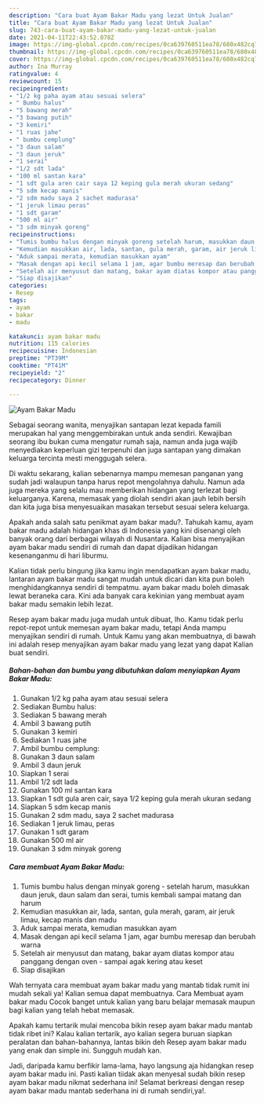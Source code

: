 ```yaml
---
description: "Cara buat Ayam Bakar Madu yang lezat Untuk Jualan"
title: "Cara buat Ayam Bakar Madu yang lezat Untuk Jualan"
slug: 743-cara-buat-ayam-bakar-madu-yang-lezat-untuk-jualan
date: 2021-04-11T22:43:52.078Z
image: https://img-global.cpcdn.com/recipes/0ca639760511ea78/680x482cq70/ayam-bakar-madu-foto-resep-utama.jpg
thumbnail: https://img-global.cpcdn.com/recipes/0ca639760511ea78/680x482cq70/ayam-bakar-madu-foto-resep-utama.jpg
cover: https://img-global.cpcdn.com/recipes/0ca639760511ea78/680x482cq70/ayam-bakar-madu-foto-resep-utama.jpg
author: Ina Murray
ratingvalue: 4
reviewcount: 15
recipeingredient:
- "1/2 kg paha ayam atau sesuai selera"
- " Bumbu halus"
- "5 bawang merah"
- "3 bawang putih"
- "3 kemiri"
- "1 ruas jahe"
- " bumbu cemplung"
- "3 daun salam"
- "3 daun jeruk"
- "1 serai"
- "1/2 sdt lada"
- "100 ml santan kara"
- "1 sdt gula aren cair saya 12 keping gula merah ukuran sedang"
- "5 sdm kecap manis"
- "2 sdm madu saya 2 sachet madurasa"
- "1 jeruk limau peras"
- "1 sdt garam"
- "500 ml air"
- "3 sdm minyak goreng"
recipeinstructions:
- "Tumis bumbu halus dengan minyak goreng setelah harum, masukkan daun jeruk, daun salam dan serai, tumis kembali sampai matang dan harum"
- "Kemudian masukkan air, lada, santan, gula merah, garam, air jeruk limau, kecap manis dan madu"
- "Aduk sampai merata, kemudian masukkan ayam"
- "Masak dengan api kecil selama 1 jam, agar bumbu meresap dan berubah warna"
- "Setelah air menyusut dan matang, bakar ayam diatas kompor atau panggang dengan oven sampai agak kering atau keset"
- "Siap disajikan"
categories:
- Resep
tags:
- ayam
- bakar
- madu

katakunci: ayam bakar madu 
nutrition: 115 calories
recipecuisine: Indonesian
preptime: "PT39M"
cooktime: "PT41M"
recipeyield: "2"
recipecategory: Dinner

---
```



![Ayam Bakar Madu](https://img-global.cpcdn.com/recipes/0ca639760511ea78/680x482cq70/ayam-bakar-madu-foto-resep-utama.jpg)

Sebagai seorang wanita, menyajikan santapan lezat kepada famili merupakan hal yang menggembirakan untuk anda sendiri. Kewajiban seorang ibu bukan cuma mengatur rumah saja, namun anda juga wajib menyediakan keperluan gizi terpenuhi dan juga santapan yang dimakan keluarga tercinta mesti menggugah selera.

Di waktu  sekarang, kalian sebenarnya mampu memesan panganan yang sudah jadi walaupun tanpa harus repot mengolahnya dahulu. Namun ada juga mereka yang selalu mau memberikan hidangan yang terlezat bagi keluarganya. Karena, memasak yang diolah sendiri akan jauh lebih bersih dan kita juga bisa menyesuaikan masakan tersebut sesuai selera keluarga. 



Apakah anda salah satu penikmat ayam bakar madu?. Tahukah kamu, ayam bakar madu adalah hidangan khas di Indonesia yang kini disenangi oleh banyak orang dari berbagai wilayah di Nusantara. Kalian bisa menyajikan ayam bakar madu sendiri di rumah dan dapat dijadikan hidangan kesenanganmu di hari liburmu.

Kalian tidak perlu bingung jika kamu ingin mendapatkan ayam bakar madu, lantaran ayam bakar madu sangat mudah untuk dicari dan kita pun boleh menghidangkannya sendiri di tempatmu. ayam bakar madu boleh dimasak lewat beraneka cara. Kini ada banyak cara kekinian yang membuat ayam bakar madu semakin lebih lezat.

Resep ayam bakar madu juga mudah untuk dibuat, lho. Kamu tidak perlu repot-repot untuk memesan ayam bakar madu, tetapi Anda mampu menyajikan sendiri di rumah. Untuk Kamu yang akan membuatnya, di bawah ini adalah resep menyajikan ayam bakar madu yang lezat yang dapat Kalian buat sendiri.

<!--inarticleads1-->

##### Bahan-bahan dan bumbu yang dibutuhkan dalam menyiapkan Ayam Bakar Madu:

1. Gunakan 1/2 kg paha ayam atau sesuai selera
1. Sediakan  Bumbu halus:
1. Sediakan 5 bawang merah
1. Ambil 3 bawang putih
1. Gunakan 3 kemiri
1. Sediakan 1 ruas jahe
1. Ambil  bumbu cemplung:
1. Gunakan 3 daun salam
1. Ambil 3 daun jeruk
1. Siapkan 1 serai
1. Ambil 1/2 sdt lada
1. Gunakan 100 ml santan kara
1. Siapkan 1 sdt gula aren cair, saya 1/2 keping gula merah ukuran sedang
1. Siapkan 5 sdm kecap manis
1. Gunakan 2 sdm madu, saya 2 sachet madurasa
1. Sediakan 1 jeruk limau, peras
1. Gunakan 1 sdt garam
1. Gunakan 500 ml air
1. Gunakan 3 sdm minyak goreng




<!--inarticleads2-->

##### Cara membuat Ayam Bakar Madu:

1. Tumis bumbu halus dengan minyak goreng - setelah harum, masukkan daun jeruk, daun salam dan serai, tumis kembali sampai matang dan harum
1. Kemudian masukkan air, lada, santan, gula merah, garam, air jeruk limau, kecap manis dan madu
1. Aduk sampai merata, kemudian masukkan ayam
1. Masak dengan api kecil selama 1 jam, agar bumbu meresap dan berubah warna
1. Setelah air menyusut dan matang, bakar ayam diatas kompor atau panggang dengan oven - sampai agak kering atau keset
1. Siap disajikan




Wah ternyata cara membuat ayam bakar madu yang mantab tidak rumit ini mudah sekali ya! Kalian semua dapat membuatnya. Cara Membuat ayam bakar madu Cocok banget untuk kalian yang baru belajar memasak maupun bagi kalian yang telah hebat memasak.

Apakah kamu tertarik mulai mencoba bikin resep ayam bakar madu mantab tidak ribet ini? Kalau kalian tertarik, ayo kalian segera buruan siapkan peralatan dan bahan-bahannya, lantas bikin deh Resep ayam bakar madu yang enak dan simple ini. Sungguh mudah kan. 

Jadi, daripada kamu berfikir lama-lama, hayo langsung aja hidangkan resep ayam bakar madu ini. Pasti kalian tiidak akan menyesal sudah bikin resep ayam bakar madu nikmat sederhana ini! Selamat berkreasi dengan resep ayam bakar madu mantab sederhana ini di rumah sendiri,ya!.

